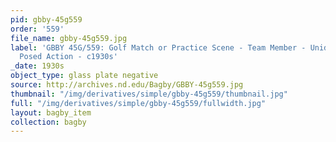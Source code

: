 ```yaml
---
pid: gbby-45g559
order: '559'
file_name: gbby-45g559.jpg
label: 'GBBY 45G/559: Golf Match or Practice Scene - Team Member - Unidentified -
  Posed Action - c1930s'
_date: 1930s
object_type: glass plate negative
source: http://archives.nd.edu/Bagby/GBBY-45g559.jpg
thumbnail: "/img/derivatives/simple/gbby-45g559/thumbnail.jpg"
full: "/img/derivatives/simple/gbby-45g559/fullwidth.jpg"
layout: bagby_item
collection: bagby
---
```

